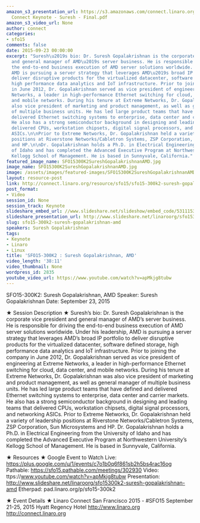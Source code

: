 ```yaml
---
amazon_s3_presentation_url: https://s3.amazonaws.com/connect.linaro.org/sfo15/Presentations/09-23-Wednesday/Linaro
  Connect Keynote - Suresh - Final.pdf
amazon_s3_video_url: None
author: connect
categories:
- sfo15
comments: false
date: 2015-09-23 00:00:00
excerpt: "Suresh\u2019s bio: Dr. Suresh Gopalakrishnan is the corporate vice president
  and general manager of AMD\u2019s server business. He is responsible for driving
  the end-to-end business execution of AMD server solutions worldwide. Under his leadership,
  AMD is pursuing a server strategy that leverages AMD\u2019s broad IP portfolio to
  deliver disruptive products for the virtualized datacenter, software defined storage,
  high performance data analytics and IoT infrastructure. Prior to joining the company
  in June 2012, Dr. Gopalakrishnan served as vice president of engineering at Extreme
  Networks, a leader in high-performance Ethernet switching for cloud, data center,
  and mobile networks. During his tenure at Extreme Networks, Dr. Gopalakrishnan was
  also vice president of marketing and product management, as well as general manager
  of multiple business units. He has led large product teams that have defined and
  delivered Ethernet switching systems to enterprise, data center and carrier markets.
  He also has a strong semiconductor background in designing and leading teams that
  delivered CPUs, workstation chipsets, digital signal processors, and networking
  ASICs.\n\nPrior to Extreme Networks, Dr. Gopalakrishnan held a variety of leadership
  positions at Riverstone Networks/Cabletron Systems, ZSP Corporation, Sun Microsystems
  and HP.\n\nDr. Gopalakrishnan holds a Ph.D. in Electrical Engineering from the University
  of Idaho and has completed the Advanced Executive Program at Northwestern University\u2019s
  Kellogg School of Management. He is based in Sunnyvale, California."
featured_image_name: SFO15300K2SureshGopalakrishnanAMD.jpg
image_name: SFO15300K2SureshGopalakrishnanAMD.jpg
image: /assets/images/featured-images/SFO15300K2SureshGopalakrishnanAMD.jpg
layout: resource-post
link: http://connect.linaro.org/resource/sfo15/sfo15-300k2-suresh-gopalakrishnan-amd/
post_format:
- Video
session_id: None
session_track: Keynote
slideshare_embed_url: //www.slideshare.net/slideshow/embed_code/53111532
slideshare_presentation_url: http://www.slideshare.net/linaroorg/sfo15300k2-suresh-gopalakrishnan-amd
slug: sfo15-300k2-suresh-gopalakrishnan-amd
speakers: Suresh Gopalakrishnan
tags:
- Keynote
- Linaro
- Linux
title: 'SFO15-300K2 : Suresh Gopalakrishnan, AMD'
video_length: '38:11'
video_thumbnail: None
wordpress_id: 2835
youtube_video_url: https://www.youtube.com/watch?v=apMkjg8tubw
---
```


SFO15-300K2: Suresh Gopalakrishnan, AMD
Speaker: Suresh Gopalakrishnan
Date: September 23, 2015

★ Session Description ★
Suresh’s bio: Dr. Suresh Gopalakrishnan is the corporate vice president and general manager of AMD’s server business. He is responsible for driving the end-to-end business execution of AMD server solutions worldwide. Under his leadership, AMD is pursuing a server strategy that leverages AMD’s broad IP portfolio to deliver disruptive products for the virtualized datacenter, software defined storage, high performance data analytics and IoT infrastructure. Prior to joining the company in June 2012, Dr. Gopalakrishnan served as vice president of engineering at Extreme Networks, a leader in high-performance Ethernet switching for cloud, data center, and mobile networks. During his tenure at Extreme Networks, Dr. Gopalakrishnan was also vice president of marketing and product management, as well as general manager of multiple business units. He has led large product teams that have defined and delivered Ethernet switching systems to enterprise, data center and carrier markets. He also has a strong semiconductor background in designing and leading teams that delivered CPUs, workstation chipsets, digital signal processors, and networking ASICs.
Prior to Extreme Networks, Dr. Gopalakrishnan held a variety of leadership positions at Riverstone Networks/Cabletron Systems, ZSP Corporation, Sun Microsystems and HP.
Dr. Gopalakrishnan holds a Ph.D. in Electrical Engineering from the University of Idaho and has completed the Advanced Executive Program at Northwestern University’s Kellogg School of Management. He is based in Sunnyvale, California.

★ Resources ★
Google Event to Watch Live:  https://plus.google.com/u/1/events/c7o1b0q6f861sb2h5bs4rac16og
Pathable: https://sfo15.pathable.com/meetings/302930
Video: ttps://www.youtube.com/watch?v=apMkjg8tubw
Presentation:  http://www.slideshare.net/linaroorg/sfo15300k2-suresh-gopalakrishnan-amd
Etherpad:  pad.linaro.org/p/sfo15-300k2

★ Event Details ★
Linaro Connect San Francisco 2015 - #SFO15
September 21-25, 2015
Hyatt Regency Hotel
http://www.linaro.org
http://connect.linaro.org
